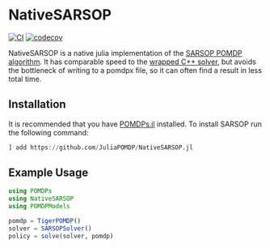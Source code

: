 # NativeSARSOP

[![CI](https://github.com/JuliaPOMDP/NativeSARSOP.jl/actions/workflows/CI.yml/badge.svg)](https://github.com/JuliaPOMDP/NativeSARSOP.jl/actions/workflows/CI.yml)
[![codecov](https://codecov.io/gh/JuliaPOMDP/NativeSARSOP.jl/branch/main/graph/badge.svg?token=sBUIhwe27n)](https://codecov.io/gh/JuliaPOMDP/NativeSARSOP.jl)

NativeSARSOP is a native julia implementation of the [SARSOP POMDP algorithm](http://www.roboticsproceedings.org/rss04/p9.pdf). It has comparable speed to the [wrapped C++ solver](https://github.com/JuliaPOMDP/SARSOP.jl), but avoids the bottleneck of writing to a pomdpx file, so it can often find a result in less total time.

## Installation

It is recommended that you have [POMDPs.jl](https://github.com/JuliaPOMDP/POMDPs.jl) installed. To install SARSOP run the following command:

```julia
] add https://github.com/JuliaPOMDP/NativeSARSOP.jl
```

## Example Usage
```julia
using POMDPs
using NativeSARSOP
using POMDPModels

pomdp = TigerPOMDP()
solver = SARSOPSolver()
policy = solve(solver, pomdp)
```

